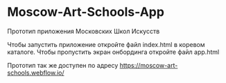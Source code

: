 # Moscow-Art-Schools-App
Прототип приложения Московских Школ Искусств

Чтобы запустить приложение откройте файл index.html в коревом каталоге.
Чтобы пропустить экран онбординга откройте файл app.html

Прототип так же доступен по адресу https://moscow-art-schools.webflow.io/

